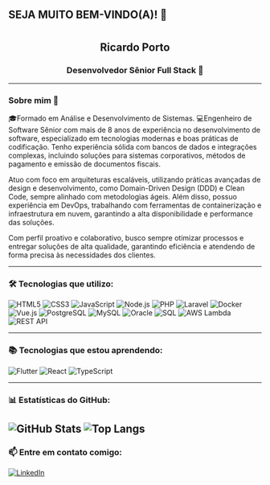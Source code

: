 ## SEJA MUITO BEM-VINDO(A)! 👋

<!--
**ricardoppn/ricardoppn** is a ✨ _special_ ✨ repository because its `README.md` (this file) appears on your GitHub profile.

Here are some ideas to get you started:

- 🔭 I’m currently working on ...
- 🌱 I’m currently learning ...
- 👯 I’m looking to collaborate on ...
- 🤔 I’m looking for help with ...
- 💬 Ask me about ...
- 📫 How to reach me: ...
- 😄 Pronouns: ...
- ⚡ Fun fact: ...
-->


<h1 align="center"> </h1>

<h2 align="center">Ricardo Porto</h2>
<h3 align="center">Desenvolvedor Sênior Full Stack 🚀</h3>

---

### Sobre mim 👋  

🎓Formado em Análise e Desenvolvimento de Sistemas.
💻Engenheiro de Software Sênior com mais de 8 anos de experiência no desenvolvimento de software, especializado em tecnologias modernas e boas práticas de codificação. Tenho experiência sólida com bancos de dados e integrações complexas, incluindo soluções para sistemas corporativos, métodos de pagamento e emissão de documentos fiscais.

Atuo com foco em arquiteturas escaláveis, utilizando práticas avançadas de design e desenvolvimento, como Domain-Driven Design (DDD) e Clean Code, sempre alinhado com metodologias ágeis. Além disso, possuo experiência em DevOps, trabalhando com ferramentas de containerização e infraestrutura em nuvem, garantindo a alta disponibilidade e performance das soluções.

Com perfil proativo e colaborativo, busco sempre otimizar processos e entregar soluções de alta qualidade, garantindo eficiência e atendendo de forma precisa às necessidades dos clientes.


---

### 🛠️ Tecnologias que utilizo:
![HTML5](https://img.shields.io/badge/HTML5-E34F26?style=for-the-badge&logo=html5&logoColor=white)
![CSS3](https://img.shields.io/badge/CSS3-1572B6?style=for-the-badge&logo=css3&logoColor=white)
![JavaScript](https://img.shields.io/badge/JavaScript-F7DF1E?style=for-the-badge&logo=javascript&logoColor=black)
![Node.js](https://img.shields.io/badge/Node.js-339933?style=for-the-badge&logo=nodedotjs&logoColor=white)
![PHP](https://img.shields.io/badge/PHP-777BB4?style=for-the-badge&logo=php&logoColor=white)
![Laravel](https://img.shields.io/badge/Laravel-FD7E14?style=for-the-badge&logo=laravel&logoColor=white)
![Docker](https://img.shields.io/badge/Docker-2496ED?style=for-the-badge&logo=docker&logoColor=white)
![Vue.js](https://img.shields.io/badge/Vue.js-4FC08D?style=for-the-badge&logo=vue.js&logoColor=white)
![PostgreSQL](https://img.shields.io/badge/PostgreSQL-4169E1?style=for-the-badge&logo=postgresql&logoColor=white)
![MySQL](https://img.shields.io/badge/MySQL-4479A1?style=for-the-badge&logo=mysql&logoColor=white)
![Oracle](https://img.shields.io/badge/Oracle-F80000?style=for-the-badge&logo=oracle&logoColor=white)
![SQL](https://img.shields.io/badge/SQL-CC2927?style=for-the-badge&logo=microsoftsqlserver&logoColor=white)
![AWS Lambda](https://img.shields.io/badge/AWS%20Lambda-FF9900?style=for-the-badge&logo=awslambda&logoColor=white)
![REST API](https://img.shields.io/badge/REST%20API-25D366?style=for-the-badge&logo=api&logoColor=white)



---

### 📚 Tecnologias que estou aprendendo:
![Flutter](https://img.shields.io/badge/Flutter-02569B?style=for-the-badge&logo=flutter&logoColor=white)
![React](https://img.shields.io/badge/React-61DAFB?style=for-the-badge&logo=react&)
![TypeScript](https://img.shields.io/badge/TypeScript-3178C6?style=for-the-badge&logo=typescript&logoColor=white)


---

### 📊 Estatísticas do GitHub:

![GitHub Stats](https://github-readme-stats.vercel.app/api?username=ricardoppn&show_icons=true&hide_title=true&count_private=true)
![Top Langs](https://github-readme-stats.vercel.app/api/top-langs/?username=ricardoppn&layout=compact)
 ---

### 📫 Entre em contato comigo:
[![LinkedIn](https://img.shields.io/badge/LinkedIn-0077B5?style=for-the-badge&logo=linkedin&logoColor=white)](www.linkedin.com/in/ricardo-porto-4b706b35)